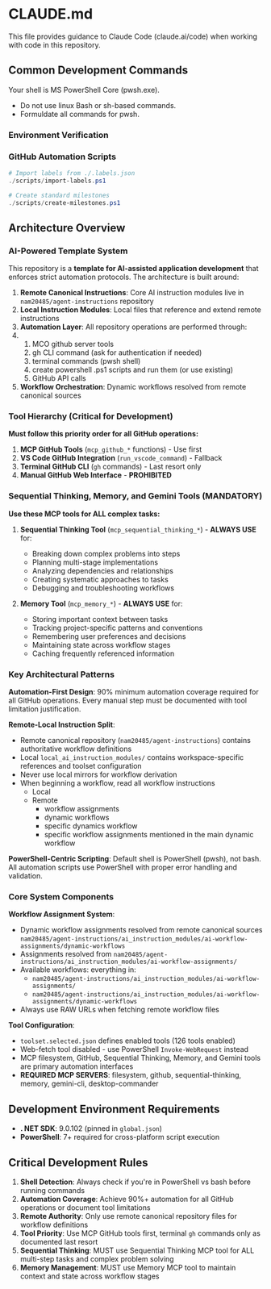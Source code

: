 # CLAUDE.md

This file provides guidance to Claude Code (claude.ai/code) when working with code in this repository.

## Common Development Commands

Your shell is MS PowerShell Core (pwsh.exe).

- Do not use linux Bash or sh-based commands.
- Formuldate all commands for pwsh.

### Environment Verification

### GitHub Automation Scripts
```powershell
# Import labels from ./.labels.json
./scripts/import-labels.ps1

# Create standard milestones
./scripts/create-milestones.ps1

```

## Architecture Overview

### AI-Powered Template System
This repository is a **template for AI-assisted application development** that enforces strict automation protocols. The architecture is built around:

1. **Remote Canonical Instructions**: Core AI instruction modules live in `nam20485/agent-instructions` repository
2. **Local Instruction Modules**: Local files that reference and extend remote instructions
3. **Automation Layer**: All repository operations are performed through:
4. 1. MCO github server tools
   2. gh CLI command (ask for authentication if needed)
   3. terminal commands (pwsh shell)
   4. create powershell .ps1 scripts and run them (or use existing)
   5. GitHub API calls
5. **Workflow Orchestration**: Dynamic workflows resolved from remote canonical sources

### Tool Hierarchy (Critical for Development)
**Must follow this priority order for all GitHub operations:**

1. **MCP GitHub Tools** (`mcp_github_*` functions) - Use first
2. **VS Code GitHub Integration** (`run_vscode_command`) - Fallback
3. **Terminal GitHub CLI** (`gh` commands) - Last resort only
4. **Manual GitHub Web Interface** - **PROHIBITED**

### Sequential Thinking, Memory, and Gemini Tools (MANDATORY)
**Use these MCP tools for ALL complex tasks:**

1. **Sequential Thinking Tool** (`mcp_sequential_thinking_*`) - **ALWAYS USE** for:
   - Breaking down complex problems into steps
   - Planning multi-stage implementations
   - Analyzing dependencies and relationships
   - Creating systematic approaches to tasks
   - Debugging and troubleshooting workflows

2. **Memory Tool** (`mcp_memory_*`) - **ALWAYS USE** for:
   - Storing important context between tasks
   - Tracking project-specific patterns and conventions
   - Remembering user preferences and decisions
   - Maintaining state across workflow stages
   - Caching frequently referenced information

<!-- 3. **Gemini Tool** (`mcp_gemini_*`) - **USE FOR CONTEXT CONSERVATION**:
   - Reading and analyzing large codebases (1M token context)
   - Processing extensive documentation or logs
   - Analyzing multiple files simultaneously
   - Conserving Claude's context window for other tasks
   - Delegating large-scale code comprehension tasks -->

### Key Architectural Patterns

**Automation-First Design**: 90% minimum automation coverage required for all GitHub operations. Every manual step must be documented with tool limitation justification.

**Remote-Local Instruction Split**: 
- Remote canonical repository (`nam20485/agent-instructions`) contains authoritative workflow definitions
- Local `local_ai_instruction_modules/` contains workspace-specific references and toolset configuration
- Never use local mirrors for workflow derivation
- When beginning a workflow, read all workflow instructions
  - Local
  - Remote
    - workflow assignments
    - dynamic workflows
    - specific dynamics workflow
    - specific workflow assignments mentioned in the main dynamic workflow

**PowerShell-Centric Scripting**: Default shell is PowerShell (pwsh), not bash. All automation scripts use PowerShell with proper error handling and validation.

### Core System Components

**Workflow Assignment System**: 
- Dynamic workflow assignments resolved from remote canonical sources `nam20485/agent-instructions/ai_instruction_modules/ai-workflow-assignments/dynamic-workflows`
- Assignments resolved from `nam20485/agent-instructions/ai_instruction_modules/ai-workflow-assignments/`
- Available workflows: everything in:
  - `nam20485/agent-instructions/ai_instruction_modules/ai-workflow-assignments/`
  - `nam20485/agent-instructions/ai_instruction_modules/ai-workflow-assignments/dynamic-workflows`
- Always use RAW URLs when fetching remote workflow files

**Tool Configuration**: 
- `toolset.selected.json` defines enabled tools (126 tools enabled)
- Web-fetch tool disabled - use PowerShell `Invoke-WebRequest` instead
- MCP filesystem, GitHub, Sequential Thinking, Memory, and Gemini tools are primary automation interfaces
- **REQUIRED MCP SERVERS**: filesystem, github, sequential-thinking, memory, gemini-cli, desktop-commander

## Development Environment Requirements

- **. NET SDK**: 9.0.102 (pinned in `global.json`) 
- **PowerShell**: 7+ required for cross-platform script execution

## Critical Development Rules

1. **Shell Detection**: Always check if you're in PowerShell vs bash before running commands
2. **Automation Coverage**: Achieve 90%+ automation for all GitHub operations or document tool limitations
3. **Remote Authority**: Only use remote canonical repository files for workflow definitions
4. **Tool Priority**: Use MCP GitHub tools first, terminal `gh` commands only as documented last resort
5. **Sequential Thinking**: MUST use Sequential Thinking MCP tool for ALL multi-step tasks and complex problem solving
6. **Memory Management**: MUST use Memory MCP tool to maintain context and state across workflow stages
<!-- 7. **Context Conservation**: USE Gemini MCP tool (1M token context) when reading large codebases or extensive documentation to preserve Claude's context -->